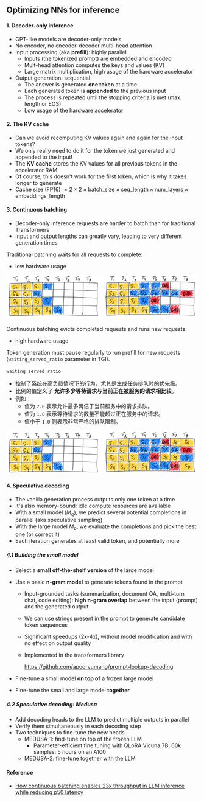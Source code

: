 ## Optimizing NNs for inference

#### 1. Decoder-only inference

-   GPT-like models are decoder-only models
-   No encoder, no encoder-decoder multi-head attention
-   Input processing (aka **prefill**): highly parallel
    -   Inputs (the tokenized prompt) are embedded and encoded
    -   Mult-head attention computes the keys and values (KV)
    -   Large matrix multiplication, high usage of the hardware accelerator
-   Output generation: sequential
    -   The answer is generated **one token** at a time
    -   Each generated token is **appended** to the previous input
    -   The process is repeated until the stopping criteria is met (max. length or EOS)
    -   Low usage of the hardware accelerator

#### 2. The KV cache

-   Can we avoid recomputing KV values again and again for the input tokens?
-   We only really need to do it for the token we just generated and appended to the input!
-   The **KV cache** stores the KV values for all previous tokens in the accelerator RAM
-   Of course, this doesn't work for the first token, which is why it takes longer to generate
-   Cache size (FP16) $= 2 \times 2 \times \text{batch\_size} \times \text{seq\_length} \times \text{num\_layers} \times \text{embeddings\_length}$

#### 3. Continuous batching

-   Decoder-only inference requests are harder to batch than for traditional Transformers
-   Input and output lengths can greatly vary, leading to very different generation times

Traditional batching waits for all requests to complete:

-   low hardware usage

![](image/cb_02_diagram-static-batching.png)

Continuous batching evicts completed requests and runs new requests:

-   high hardware usage

Token generation must pause regularly to run prefill for new requests (`waiting_served_ratio` parameter in TGI).

`waiting_served_ratio`

-   控制了系统在高负载情况下的行为，尤其是生成任务排队时的优先级。
-   比例的值定义了 **允许多少等待请求与当前正在被服务的请求相比较**。
-   例如：
    -   值为 `2.0` 表示允许最多两倍于当前服务中的请求排队。
    -   值为 `1.0` 表示等待请求的数量不能超过正在服务中的请求。
    -   值小于 `1.0` 则表示非常严格的排队限制。

![](image/cb_03_diagram-continuous-batching.png)

#### 4. Speculative decoding

-   The vanilla generation process outputs only one token at a time
-   It's also memory-bound: idle compute resources are available
-   With a small model ($M_q$), we predict several potential completions in parallel (aka speculative sampling)
-   With the large model $M_p$, we evaluate the completions and pick the best one (or correct it)
-   Each iteration generates at least valid token, and potentially more

##### 4.1 Building the small model

-   Select a **small off-the-shelf version** of the large model

-   Use a basic **n-gram model** to generate tokens found in the prompt

    -   Input-grounded tasks (summarization, document QA, multi-turn chat, code editing): **high n-gram overlap** between the input (prompt) and the generated output

    -   We can use strings present in the prompt to generate candidate token sequences

    -   Significant speedups (2x-4x), without model modification and with no effect on output quality

    -   Implemented in the transformers library

        https://github.com/apoorvumang/prompt-lookup-decoding

-   Fine-tune a small model **on top of** a frozen large model
-   Fine-tune the small and large model **together**

##### 4.2 Speculative decoding: Medusa

-   Add decoding heads to the LLM to predict multiple outputs in parallel
-   Verify them simultaneously in each decoding step
-   Two techniques to fine-tune the new heads
    -   MEDUSA-1: find-tune on top of the frozen LLM
        -   Parameter-efficient fine tuning with QLoRA Vicuna 7B, 60k samples: 5 hours on an A100
    -   MEDUSA-2: fine-tune together with the LLM





#### Reference

-   [How continuous batching enables 23x throughput in LLM inference while reducing p50 latency](https://www.anyscale.com/blog/continuous-batching-llm-inference)